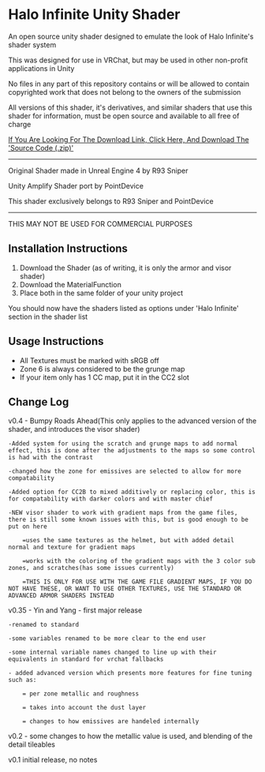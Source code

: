 # Halo Infinite Unity Shader
An open source unity shader designed to emulate the look of Halo Infinite's shader system

This was designed for use in VRChat, but may be used in other non-profit applications in Unity

No files in any part of this repository contains or will be allowed to contain copyrighted work that does not belong to the owners of the submission

All versions of this shader, it's derivatives, and similar shaders that use this shader for information, must be open source and available to all free of charge

[If You Are Looking For The Download Link, Click Here, And Download The 'Source Code (.zip)'](https://github.com/R93Sniper/HaloInfiniteVRCShader/releases/latest)

----------------------------------------------------------------------------------------------

Original Shader made in Unreal Engine 4 by R93 Sniper

Unity Amplify Shader port by PointDevice

This shader exclusively belongs to R93 Sniper and PointDevice

----------------------------------------------------------------------------------------------

THIS MAY NOT BE USED FOR COMMERCIAL PURPOSES





Installation Instructions
----------------------------------------------------------------------------------------------
1. Download the Shader (as of writing, it is only the armor and visor shader)
2. Download the MaterialFunction
3. Place both in the same folder of your unity project

You should now have the shaders listed as options under 'Halo Infinite' section in the shader list


Usage Instructions
----------------------------------------------------------------------------------------------
- All Textures must be marked with sRGB off
- Zone 6 is always considered to be the grunge map
- If your item only has 1 CC map, put it in the CC2 slot

Change Log
----------------------------------------------------------------------------------------------
v0.4 - Bumpy Roads Ahead(This only applies to the advanced version of the shader, and introduces the visor shader)
	
	-Added system for using the scratch and grunge maps to add normal effect, this is done after the adjustments to the maps so some control is had with the contrast
	
	-changed how the zone for emissives are selected to allow for more compatability
	
	-Added option for CC2B to mixed additively or replacing color, this is for compatability with darker colors and with master chief
	
	-NEW visor shader to work with gradient maps from the game files, there is still some known issues with this, but is good enough to be put on here 
		
		=uses the same textures as the helmet, but with added detail normal and texture for gradient maps
		
		=works with the coloring of the gradient maps with the 3 color sub zones, and scratches(has some issues currently)
		
		=THIS IS ONLY FOR USE WITH THE GAME FILE GRADIENT MAPS, IF YOU DO NOT HAVE THESE, OR WANT TO USE OTHER TEXTURES, USE THE STANDARD OR ADVANCED ARMOR SHADERS INSTEAD

v0.35 - Yin and Yang - first major release 

	-renamed to standard 
	
	-some variables renamed to be more clear to the end user 
	
	-some internal variable names changed to line up with their equivalents in standard for vrchat fallbacks
	
	- added advanced version which presents more features for fine tuning such as:
	
		= per zone metallic and roughness
		
		= takes into account the dust layer 
		
		= changes to how emissives are handeled internally 

v0.2 - some changes to how the metallic value is used, and blending of the detail tileables

v0.1 initial release, no notes 
